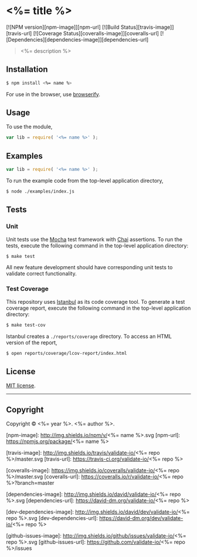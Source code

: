 <%= title %>
===
[![NPM version][npm-image]][npm-url] [![Build Status][travis-image]][travis-url] [![Coverage Status][coveralls-image]][coveralls-url] [![Dependencies][dependencies-image]][dependencies-url]

> <%= description %>


## Installation

``` bash
$ npm install <%= name %>
```

For use in the browser, use [browserify](https://github.com/substack/node-browserify).


## Usage

To use the module,

``` javascript
var lib = require( '<%= name %>' );
```


## Examples

``` javascript
var lib = require( '<%= name %>' );
```

To run the example code from the top-level application directory,

``` bash
$ node ./examples/index.js
```


## Tests

### Unit

Unit tests use the [Mocha](http://visionmedia.github.io/mocha) test framework with [Chai](http://chaijs.com) assertions. To run the tests, execute the following command in the top-level application directory:

``` bash
$ make test
```

All new feature development should have corresponding unit tests to validate correct functionality.


### Test Coverage

This repository uses [Istanbul](https://github.com/gotwarlost/istanbul) as its code coverage tool. To generate a test coverage report, execute the following command in the top-level application directory:

``` bash
$ make test-cov
```

Istanbul creates a `./reports/coverage` directory. To access an HTML version of the report,

``` bash
$ open reports/coverage/lcov-report/index.html
```


## License

[MIT license](http://opensource.org/licenses/MIT). 


---
## Copyright

Copyright &copy; <%= year %>. <%= author %>.


[npm-image]: http://img.shields.io/npm/v/<%= name %>.svg
[npm-url]: https://npmjs.org/package/<%= name %>

[travis-image]: http://img.shields.io/travis/validate-io/<%= repo %>/master.svg
[travis-url]: https://travis-ci.org/validate-io/<%= repo %>

[coveralls-image]: https://img.shields.io/coveralls/validate-io/<%= repo %>/master.svg
[coveralls-url]: https://coveralls.io/r/validate-io/<%= repo %>?branch=master

[dependencies-image]: http://img.shields.io/david/validate-io/<%= repo %>.svg
[dependencies-url]: https://david-dm.org/validate-io/<%= repo %>

[dev-dependencies-image]: http://img.shields.io/david/dev/validate-io/<%= repo %>.svg
[dev-dependencies-url]: https://david-dm.org/dev/validate-io/<%= repo %>

[github-issues-image]: http://img.shields.io/github/issues/validate-io/<%= repo %>.svg
[github-issues-url]: https://github.com/validate-io/<%= repo %>/issues